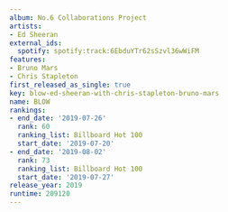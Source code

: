 ```yaml
---
album: No.6 Collaborations Project
artists:
- Ed Sheeran
external_ids:
  spotify: spotify:track:6EbduYTr62sSzvl36wWiFM
features:
- Bruno Mars
- Chris Stapleton
first_released_as_single: true
key: blow-ed-sheeran-with-chris-stapleton-bruno-mars
name: BLOW
rankings:
- end_date: '2019-07-26'
  rank: 60
  ranking_list: Billboard Hot 100
  start_date: '2019-07-20'
- end_date: '2019-08-02'
  rank: 73
  ranking_list: Billboard Hot 100
  start_date: '2019-07-27'
release_year: 2019
runtime: 209120
---
```


